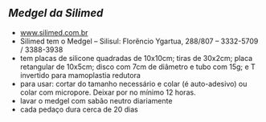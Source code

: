 ## ***Medgel da Silimed***


- www.silimed.com.br  
- Silimed tem o Medgel – Silisul: Florêncio Ygartua, 288/807 – 3332-5709 / 3388-3938  
- tem placas de silicone quadradas de 10x10cm; tiras de 30x2cm; placa retangular de 10x5cm; disco com 7cm de diâmetro e tubo com 15g; e T invertido para mamoplastia redutora  
- para usar: cortar do tamanho necessário e colar (é auto-adesivo) ou colar com micropore. Deixar por no mínimo 12 horas.  
- lavar o medgel com sabão neutro diariamente  
- cada pedaço dura cerca de 20 dias

